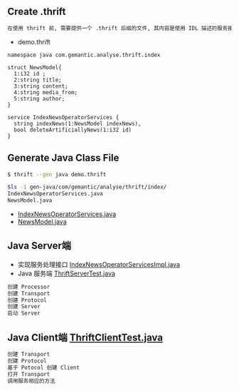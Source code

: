 
## Create .thrift
```md
在使用 thrift 前, 需要提供一个 .thrift 后缀的文件, 其内容是使用 IDL 描述的服务接口信息。
```
* demo.thrift
```thrift
namespace java com.gemantic.analyse.thrift.index

struct NewsModel{
  1:i32 id ;
  2:string title;
  3:string content;
  4:string media_from;
  5:string author;
}

service IndexNewsOperatorServices {
  string indexNews(1:NewsModel indexNews),
  bool deleteArtificiallyNews(1:i32 id)
}
```
## Generate Java Class File
```sh
$ thrift --gen java demo.thrift

$ls -1 gen-java/com/gemantic/analyse/thrift/index/
IndexNewsOperatorServices.java
NewsModel.java
```
* [IndexNewsOperatorServices.java](IndexNewsOperatorServices.java)
* [NewsModel.java](NewsModel.java)

## Java Server端
* 实现服务处理接口 [IndexNewsOperatorServicesImpl.java](IndexNewsOperatorServicesImpl.java)
* Java 服务端 [ThriftServerTest.java](ThriftServerTest.java)
```md
创建 Processor
创建 Transport
创建 Protocol
创建 Server
启动 Server
```
## Java Client端 [ThriftClientTest.java](ThriftClientTest.java)
```md
创建 Transport
创建 Protocol
基于 Potocol 创建 Client
打开 Transport
调用服务相应的方法
```